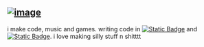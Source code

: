 [![image](https://img.shields.io/badge/Socials-white?style=flat-square&labelColor=121216&logo=apple-music&logoColor=ffffff)](https://shyllis.github.io/shyllis/)
------
i make code, music and games. writing code in [![Static Badge](https://img.shields.io/badge/Haxe-white?style=flat-square&logo=haxe&logoColor=000000)](https://en.wikipedia.org/wiki/Haxe) and [![Static Badge](https://img.shields.io/badge/C++-white?style=flat-square&logo=cplusplus&logoColor=000000)](https://en.wikipedia.org/wiki/C%2B%2B). i love making silly stuff n shitttt
